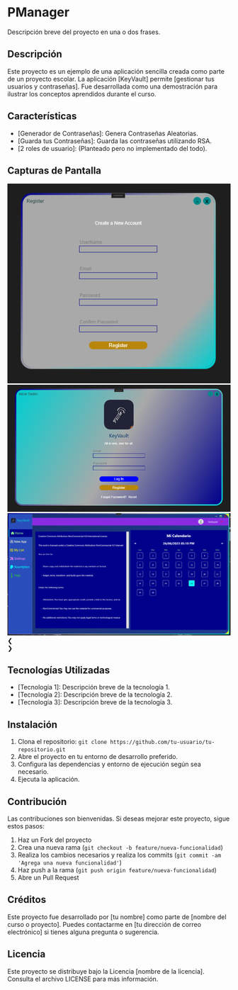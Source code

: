 # PManager

Descripción breve del proyecto en una o dos frases.

## Descripción

Este proyecto es un ejemplo de una aplicación sencilla creada como parte de un proyecto escolar. La aplicación [KeyVault] permite [gestionar tus usuarios y contraseñas]. Fue desarrollada como una demostración para ilustrar los conceptos aprendidos durante el curso.

## Características

- [Generador de Contraseñas]: Genera Contraseñas Aleatorias.
- [Guarda tus Contraseñas]: Guarda las contraseñas utilizando RSA.
- [2 roles de usuario]: (Planteado pero no implementado del todo).

## Capturas de Pantalla
<!DOCTYPE html>
<html>
<body>
  <div class="slider-container">
    <img class="slider-image" src="./READMEResources/Register.png" alt="Image 1">
    <img class="slider-image" src="./READMEResources/LogIn.png" alt="Image 2">
    <img class="slider-image" src="./READMEResources/HomeView.png" alt="Image 3">
    <div class="slider-nav" onclick="prevSlide()">&#10094;</div>
    <div class="slider-nav right" onclick="nextSlide()">&#10095;</div>
  </div>

  <script>
    var currentSlide = 0;
    var slides = document.getElementsByClassName("slider-image");

    function prevSlide() {
      slides[currentSlide].style.transform = "translateX(100%)";
      currentSlide = (currentSlide - 1 + slides.length) % slides.length;
      slides[currentSlide].style.transform = "translateX(-100%)";
      setTimeout(function () {
        slides[currentSlide].style.transform = "translateX(0)";
      }, 100);
    }
    
    function nextSlide() {
      slides[currentSlide].style.transform = "translateX(-100%)";
      currentSlide = (currentSlide + 1) % slides.length;
      slides[currentSlide].style.transform = "translateX(100%)";
      setTimeout(function () {
        slides[currentSlide].style.transform = "translateX(0)";
      }, 100);
    }
  </script>
</body>
</html>

## Tecnologías Utilizadas

- [Tecnología 1]: Descripción breve de la tecnología 1.
- [Tecnología 2]: Descripción breve de la tecnología 2.
- [Tecnología 3]: Descripción breve de la tecnología 3.

## Instalación

1. Clona el repositorio: `git clone https://github.com/tu-usuario/tu-repositorio.git`
2. Abre el proyecto en tu entorno de desarrollo preferido.
3. Configura las dependencias y entorno de ejecución según sea necesario.
4. Ejecuta la aplicación.

## Contribución

Las contribuciones son bienvenidas. Si deseas mejorar este proyecto, sigue estos pasos:

1. Haz un Fork del proyecto
2. Crea una nueva rama (`git checkout -b feature/nueva-funcionalidad`)
3. Realiza los cambios necesarios y realiza los commits (`git commit -am 'Agrega una nueva funcionalidad'`)
4. Haz push a la rama (`git push origin feature/nueva-funcionalidad`)
5. Abre un Pull Request

## Créditos

Este proyecto fue desarrollado por [tu nombre] como parte de [nombre del curso o proyecto]. Puedes contactarme en [tu dirección de correo electrónico] si tienes alguna pregunta o sugerencia.

## Licencia

Este proyecto se distribuye bajo la Licencia [nombre de la licencia]. Consulta el archivo LICENSE para más información.
